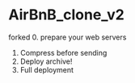 # AirBnB_clone_v2
forked
0. prepare your web servers
1. Compress before sending
2. Deploy archive!
3. Full deployment

